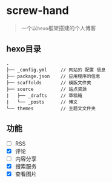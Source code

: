 # screw-hand

> 一个以`hexo`框架搭建的个人博客

## hexo目录
```
.
├── _config.yml     // 网站的 配置 信息
├── package.json    // 应用程序的信息
├── scaffolds       // 模版文件夹
├── source          // 站点资源
|   ├── _drafts     // 草稿箱
|   └── _posts      // 博文
└── themes          // 主题文文件夹
```

## 功能

- [ ] RSS
- [x] 评论
- [ ] 内容分享
- [x] 搜索服务
- [x] 查看图片
